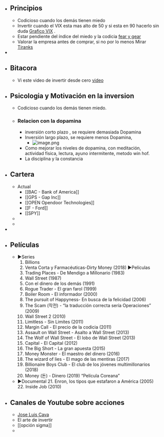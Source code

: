 - ## Principios
	- Codicioso cuando los demás tienen miedo
	- Invertir cuando el VIX esta mas alto de 50 y si esta en 90 hacerlo sin duda [Grafico VIX](https://es.tradingview.com/chart/y3tY2X4B/) .
	- Estar pendiente del índice del miedo y la codicia [fear y gear](https://money.cnn.com/data/fear-and-greed/)
	- Valorar la empresa antes de comprar, si no por lo menos Mirar [Tiranks](https://www.tipranks.com)
-
- ## Bitacora
	- Vi este video de invertir desde cero [video](https://youtu.be/NWgZHNpI25Y)
- ## Psicologia y Motivación en la inversion
	- Codicioso cuando los demás tienen miedo.
	- ### Relacion con la dopamina
		- inversión corto plazo , se requiere demasiada Dopamina
		- Inversión largo plazo, se requiere menos Dopamina,
			- ![image.png](../assets/image_1643545902437_0.png)
		- Como mejorar los niveles de dopamina, con meditación, actividad física, lectura, ayuno intermitente, metodo win hof.
		- La disciplina y la constancia
- ## Cartera
	- Actual
		- [[BAC - Bank of America]]
		- [[GPS - Gap Inc]]
		- [[OPEN Opendoor Technologies]]
		- [[F - Ford]]
		- [[SPY]]
	-
	-
-
- ## Películas
	- ►Series 
	  1. Billions
	  2. Venta Corta y Farmacéuticas-Dirty Money (2018)
	  ►Películas
	  3. Trading Places - De Mendigo a Millonario (1983)
	  4. Wall Street (1987)
	  5. Con el dinero de los demás (1991)
	  6. Rogue Trader - El gran farol (1999)
	  7. Boiler Room - El informador (2000)
	  8. The pursuit of Happyness- En busca de la felicidad (2006)
	  9. The Scam (작전) - “la traducción correcta sería Operaciones” (2009)
	  10. Wall Street 2 (2010)
	  11. Limitless - Sin Limites (2011)
	  12. Margin Call - El precio de la codicia (2011)
	  13. Assault on Wall Street - Asalto a Wall Street (2013)
	  14. The Wolf of Wall Street - El lobo de Wall Street (2013)
	  15. Capital - El Capital (2012)
	  16. The Big Short - La gran apuesta (2015)
	  17. Money Monster - El maestro del dinero (2016)
	  18. The wizard of lies -  El mago de las mentiras (2017)
	  19. Billionaire Boys Club - El club de los jóvenes multimillonarios (2018)
	  20. Money (돈) - Dinero (2019) “Película Coreana”
	- ►Documental 
	  21. Enron, los tipos que estafaron a América (2005)
	  22. Inside Job (2010)
- ## Canales de Youtube sobre acciones
	- [Jose Luis Cava](https://youtube.com/playlist?list=PL-j1qqL5tzpcUN5_IRhugLxmnTTpEiwUz)
	- El arte de invertir
	- [[opción sigma]]
	-